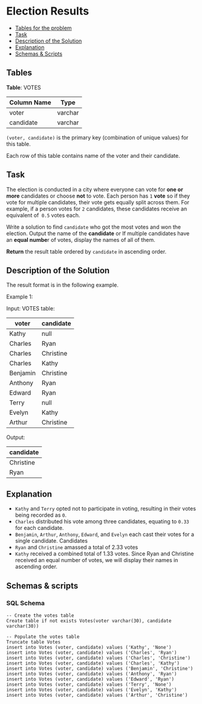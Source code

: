 # Election Results

- [Tables for the problem](#tables)
- [Task](#task)
- [Description of the Solution](#description-of-the-solution)
- [Explanation](#explanation)
- [Schemas & Scripts](#schemas--scripts)

## Tables 

**Table**: VOTES
 
| Column Name | Type    | 
|-------------|---------|
| voter       | varchar | 
| candidate   | varchar |

`(voter, candidate)` is the primary key (combination of unique values) for this table.

Each row of this table contains name of the voter and their candidate.

## Task

The election is conducted in a city where everyone can vote for **one or more** candidates or choose **not** to vote. 
Each person has `1` **vote** so if they vote for multiple candidates, their vote gets equally split across them. 
For example, if a person votes for `2` candidates, these candidates receive an equivalent of` 0.5` votes each.

Write a solution to find `candidate` who got the most votes and won the election. Output the name of the **candidate** 
or If multiple candidates have an **equal numbe**r of votes, display the names of all of them.

**Return** the result table ordered by `candidate` in ascending order.

## Description of the Solution ##

The result format is in the following example.

Example 1:

Input: 
VOTES table:

| voter    | candidate |
|----------|-----------|
| Kathy    | null      |
| Charles  | Ryan      |
| Charles  | Christine |
| Charles  | Kathy     |
| Benjamin | Christine |
| Anthony  | Ryan      |
| Edward   | Ryan      |
| Terry    | null      |
| Evelyn   | Kathy     |
| Arthur   | Christine |

Output: 

| candidate | 
|-----------|
| Christine |  
| Ryan      |

## Explanation ##

- `Kathy` and `Terry` opted not to participate in voting, resulting in their votes being recorded as `0`. 
- `Charles` distributed his vote among three candidates, equating to `0.33` for each candidate. 
- `Benjamin`, `Arthur`, `Anthony`, `Edward`, and `Evelyn` each cast their votes for a single candidate.
Candidates 
- `Ryan` and `Christine` amassed a total of 2.33 votes
- `Kathy` received a combined total of 1.33 votes.
Since Ryan and Christine received an equal number of votes, we will display their names in ascending order.

## Schemas & scripts

### SQL Schema

```genericsql
-- Create the votes table
Create table if not exists Votes(voter varchar(30), candidate varchar(30))

-- Populate the votes table
Truncate table Votes
insert into Votes (voter, candidate) values ('Kathy', 'None')
insert into Votes (voter, candidate) values ('Charles', 'Ryan')
insert into Votes (voter, candidate) values ('Charles', 'Christine')
insert into Votes (voter, candidate) values ('Charles', 'Kathy')
insert into Votes (voter, candidate) values ('Benjamin', 'Christine')
insert into Votes (voter, candidate) values ('Anthony', 'Ryan')
insert into Votes (voter, candidate) values ('Edward', 'Ryan')
insert into Votes (voter, candidate) values ('Terry', 'None')
insert into Votes (voter, candidate) values ('Evelyn', 'Kathy')
insert into Votes (voter, candidate) values ('Arthur', 'Christine')
```
